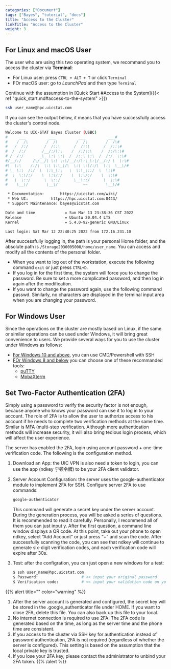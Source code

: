 ```yaml
---
categories: ["Document"]
tags: ["Bayes", "tutorial", "docs"] 
title: "Access to the Cluster"
linkTitle: "Access to the Cluster"
weight: 3
---
```


## For Linux and macOS User

The user who are using this two operating system, we recommand you to access the cluster via **Terminal**:
* For Linux user: press `CTRL + ALT + T` or click `Terminal`
* FOr macOS user: go to *LaunchPad* and then type `Terminal`

Continue with the assumption in [Quick Start #Access to the System]({{< ref "quick_start.md#access-to-the-system" >}})

```bash
ssh user_name@hpc.uicstat.com
```

If you can see the output below, it means that you have successfully access the cluster's control node.

```bash
Welcome to UIC-STAT Bayes Cluster (USBC)
#     ___          ___          ___          ___#
#    /  /\        /  /\        /  /\        /  /\#
#   /  /:/       /  /::\      /  /::\      /  /::\#
#  /  /:/       /__/:/\:\    /  /:/\:\    /  /:/\:\#
# /  /:/       _\_ \:\ \:\  /  /::\ \:\  /  /:/  \:\#
#/__/:/     /\/__/\ \:\ \:\/__/:/\:\_\:|/__/:/ \  \:\#
#\  \:\    /:/\  \:\ \:\_\/\  \:\ \:\/:/\  \:\  \__\/#
# \  \:\  /:/  \  \:\_\:\   \  \:\_\::/  \  \:\#
#  \  \:\/:/    \  \:\/:/    \  \:\/:/    \  \:\#
#   \  \::/      \  \::/      \__\::/      \  \:\#
#    \__\/        \__\/           ~~        \__\/#

 * Documentation:       https://uicstat.com/wiki/
 * Web UI:       	https://hpc.uicstat.com:8443/
 * Support Maintenance: bayes@uicstat.com

Date and time             = Sun Mar 13 23:38:36 CST 2022
Release                   = Ubuntu 20.04.4 LTS
Kernel                    = 5.4.0-92-generic GNU/Linux

Last login: Sat Mar 12 22:40:25 2022 from 172.16.231.10
```

After successfully logging in, the path is your personal Home folder, and the absolute path is `/Storage2030005000/home/user_name`. You can access and modify all the contents of the personal folder.

* When you want to log out of the workstation, execute the following command `exit` or just press `CTRL+D`.
* If you log in for the first time, the system will force you to change the password. Be sure to set a more complicated password, and then log in again after the modification.
* If you want to change the password again, use the following command passwd. Similarly, no characters are displayed in the terminal input area when you are changing your password.

## For Windows User

Since the operations on the cluster are mostly based on Linux, if the same or similar operations can be used under Windows, it will bring great convenience to users. We provide several ways for you to use the cluster under Windows as follows: 

* <u>For Windows 10 and above</u>, you can use CMD/Powershell with SSH 
* <u>FOr Windows 8 and below</u> you can choose one of these recommanded tools:
  * [puTTY](https://documentation.help/PuTTY/)
  * [MobaXterm](https://mobaxterm.mobatek.net/documentation.html)

## Set Two-Factor Authentication (2FA)

Simply using a password to verify the security factor is not enough, because anyone who knows your password can use it to log in to your account. The role of 2FA is to allow the user to authorize access to his account if he needs to complete two verification methods at the same time. Similar is MFA (multi-step verification. Although more authentication methods will increase security, it will also bring tedious login process, which will affect the user experience.

The server has enabled the 2FA, login using account password + one-time verification code. The following is the configuration method.

1. Download an App: the UIC VPN is also need a token to login, you can use the app (ndkey 宁顿令牌) to be your 2FA client validator.
2. Server Account Configuration: the server uses the google-authenticator module to implement 2FA for SSH. Configure server 2FA to use commands:
    ```bash
    google-authenticator
    ```
    This command will generate a secret key under the server account. During the generation process, you will be asked a series of questions. It is recommended to read it carefully. Personally, I recommend all of them you can just input y. After the first question, a command line window displays a QR code. At this point, take out your phone to open ndkey, select “Add Account” or just press “+” and scan the code. After successfully scanning the code, you can see that ndkey will continue to generate six-digit verification codes, and each verification code will expire after 30s.

3. Test: after the configration, you can just open a new windows for a test:
    ```bash
    $ ssh user_name@hpc.uicstat.com
    $ Password:                   # << input your original password
    $ Verification code:          # << input your validation code on your phone
    ```

{{% alert title="" color="warning" %}}
1. After the server account is generated and configured, the secret key will be stored in the .google_authenticator file under HOME. If you want to close 2FA, delete this file. You can also back up this file to your local.
2. No internet connection is required to use 2FA. The 2FA code is generated based on the time, as long as the server time and the phone time are consistent.
3. If you access to the cluster via SSH key for authentication instead of password authentication, 2FA is not required (regardless of whether the server is configured). This setting is based on the assumption that the local private key is trusted.
4. If you lose your 2FA key, please contact the administrator to unbind your 2FA token.
{{% /alert %}}